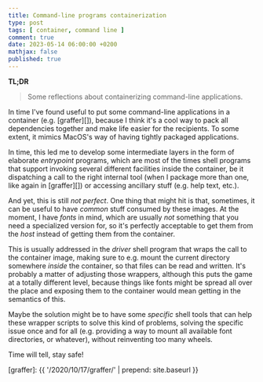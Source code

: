 ```yaml
---
title: Command-line programs containerization
type: post
tags: [ container, command line ]
comment: true
date: 2023-05-14 06:00:00 +0200
mathjax: false
published: true
---
```


**TL;DR**

> Some reflections about containerizing command-line applications.

In time I've found useful to put some command-line applications in a
container (e.g. [graffer][]), because I think it's a cool way to pack all
dependencies together and make life easier for the recipients. To some
extent, it mimics MacOS's way of having tightly packaged applications.

In time, this led me to develop some intermediate layers in the form of
elaborate *entrypoint* programs, which are most of the times shell programs
that support invoking several different facilities inside the container, be
it dispatching a call to the right internal tool (when I package more than
one, like again in [graffer][]) or accessing ancillary stuff (e.g. help
text, etc.).

And yet, this is still *not perfect*. One thing that might hit is that,
sometimes, it can be useful to have *common* stuff consumed by these images.
At the moment, I have *fonts* in mind, which are usually *not* something
that you need a specialized version for, so it's perfectly acceptable to get
them from the *host* instead of getting them from the container.

This is usually addressed in the *driver* shell program that wraps the call
to the container image, making sure to e.g. mount the current directory
somewhere *inside* the container, so that files can be read and written.
It's probably a matter of adjusting those wrappers, although this puts the
game at a totally different level, because things like fonts might be spread
all over the place and exposing them to the container would mean getting in
the semantics of this.

Maybe the solution might be to have some *specific* shell tools that can
help these wrapper scripts to solve this kind of problems, solving the
specific issue once and for all (e.g. providing a way to mount all available
font directories, or whatever), without reinventing too many wheels.

Time will tell, stay safe!

[Perl]: https://www.perl.org/
[graffer]: {{ '/2020/10/17/graffer/' | prepend: site.baseurl }}
